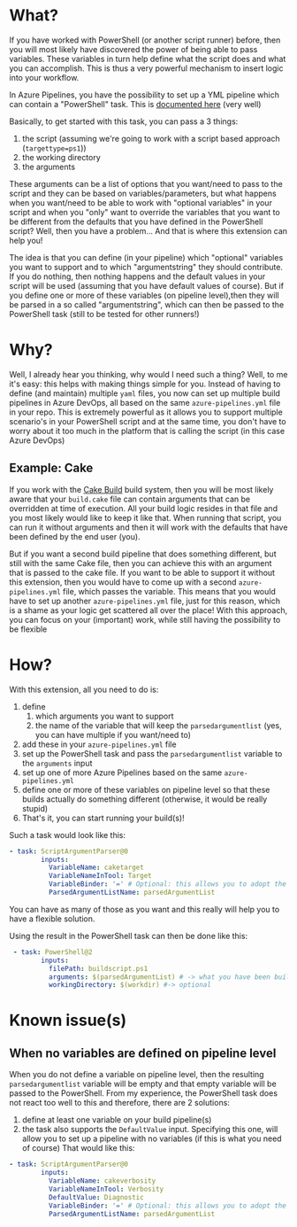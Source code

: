 # What?

If you have worked with PowerShell (or another script runner) before, then you will most likely have discovered the power of being able to pass variables. These variables in turn help define what the script does and what you can accomplish. This is thus a very powerful mechanism to insert logic into your workflow. 

In Azure Pipelines, you have the possibility to set up a YML pipeline which can contain a "PowerShell" task. This is [documented here](https://docs.microsoft.com/en-us/azure/devops/pipelines/tasks/utility/powershell?view=azure-devops) (very well) 

Basically, to get started with this task, you can pass a 3 things:
1. the script (assuming we're going to work with a script based approach (`targettype=ps1`))
2. the working directory
3. the arguments

These arguments can be a list of options that you want/need to pass to the script and they can be based on variables/parameters, but what happens when you want/need to be able to work with "optional variables" in your script and when you "only" want to override the variables that you want to be different from the defaults that you have defined in the PowerShell script? Well, then you have a problem... And that is where this extension can help you!

The idea is that you can define (in your pipeline) which "optional" variables you want to support and to which "argumentstring" they should contribute. If you do nothing, then nothing happens and the default values in your script will be used (assuming that you have default values of course). But if you define one or more of these variables (on pipeline level),then they will be parsed in a so called "argumentstring", which can then be passed to the PowerShell task (still to be tested for other runners!)

# Why?

Well, I already hear you thinking, why would I need such a thing? Well, to me it's easy: this helps with making things simple for you. Instead of having to define (and maintain) multiple `yaml` files, you now can set up multiple build pipelines in Azure DevOps, all based on the same `azure-pipelines.yml` file in your repo. This is extremely powerful as it allows you to support multiple scenario's in your PowerShell script and at the same time, you don't have to worry about it too much in the platform that is calling the script (in this case Azure DevOps)

## Example: Cake
If you work with the [Cake Build](https://www.cakebuild.net) build system, then you will be most likely aware that your `build.cake` file can contain arguments that can be overridden at time of execution. All your build logic resides in that file and you most likely would like to keep it like that. When running that script, you can run it without arguments and then it will work with the defaults that have been defined by the end user (you). 

But if you want a second build pipeline that does something different, but still with the same Cake file, then you can achieve this with an argument that is passed to the cake file. If you want to be able to support it without this extension, then you would have to come up with a second `azure-pipelines.yml` file, which passes the variable. This means that you would have to set up another `azure-pipelines.yml` file, just for this reason, which is a shame as your logic get scattered all over the place! With this approach, you can focus on your (important) work, while still having the possibility to be flexible

# How?

With this extension, all you need to do is:
1. define 
   1. which arguments you want to support
   2. the name of the variable that will keep the `parsedargumentlist` (yes, you can have multiple if you want/need to)
2. add these in your `azure-pipelines.yml` file
3. set up the PowerShell task and pass the `parsedargumentlist` variable to the `arguments` input
4. set up one of more Azure Pipelines based on the same `azure-pipelines.yml`
5. define one or more of these variables on pipeline level so that these builds actually do something different (otherwise, it would be really stupid)
6. That's it, you can start running your build(s)!


Such a task would look like this:

```yml
- task: ScriptArgumentParser@0
        inputs:
          VariableName: caketarget
          VariableNameInTool: Target
          VariableBinder: '=' # Optional: this allows you to adopt the (to be) result to the needs of your tool/platform
          ParsedArgumentListName: parsedArgumentList
```

You can have as many of those as you want and this really will help you to have a flexible solution. 

Using the result in the PowerShell task can then be done like this:

```yml
 - task: PowerShell@2
        inputs:
          filePath: buildscript.ps1
          arguments: $(parsedArgumentList) # -> what you have been building
          workingDirectory: $(workdir) #-> optional

```

# Known issue(s)

## When no variables are defined on pipeline level

When you do not define a variable on pipeline level, then the resulting `parsedargumentlist` variable will be empty and that empty variable will be passed to the PowerShell. From my experience, the PowerShell task does not react too well to this and therefore, there are 2 solutions:
1. define at least one variable on your build pipeline(s) 
2. the task also supports the `DefaultValue` input. Specifying this one, will allow you to set up a pipeline with no variables (if this is what you need of course) That would like this:

```yml
- task: ScriptArgumentParser@0
        inputs:
          VariableName: cakeverbosity
          VariableNameInTool: Verbosity
          DefaultValue: Diagnostic
          VariableBinder: '=' # Optional: this allows you to adopt the (to be) result to the needs of your tool/platform
          ParsedArgumentListName: parsedArgumentList
```
